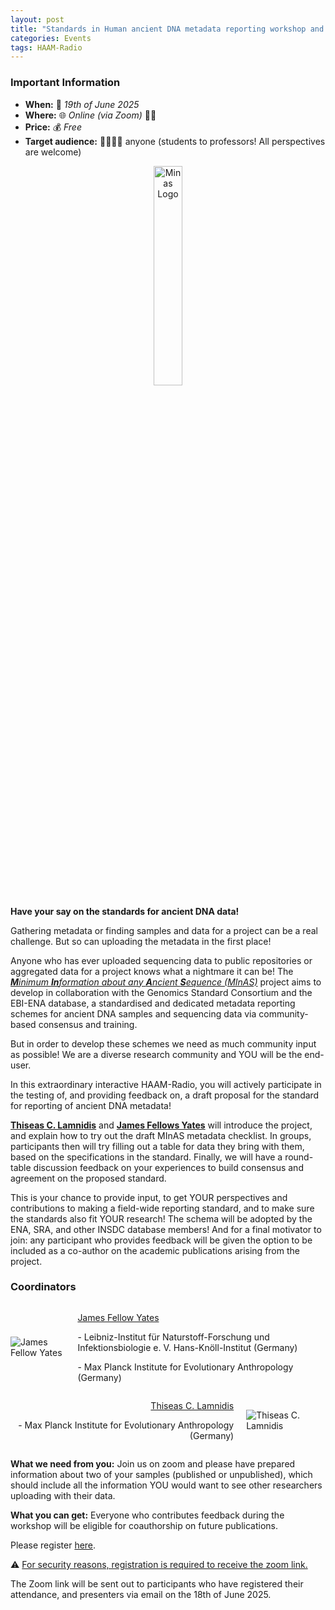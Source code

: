 ```yaml
---
layout: post
title: "Standards in Human ancient DNA metadata reporting workshop and round table"
categories: Events
tags: HAAM-Radio
---
```


### Important Information
- **When:** 📅 _19th of June 2025_
- **Where:** 🌐 _Online (via Zoom)_ 🧑‍💻
- **Price:** 💰 _Free_
- **Target audience:** 🧑‍🔬🧑‍💻 anyone (students to professors! All perspectives are welcome)

<p  align="middle">
<img src="{{ "assets/media/event_images/2025-05-09-event/minas-logo-flat.png" | relative_url }}" alt="Minas Logo" style="width: 30%; height: 30%">
</p>

**Have your say on the standards for ancient DNA data!**

Gathering metadata or finding samples and data for a project can be a real challenge.
But so can uploading the metadata in the first place!

Anyone who has ever uploaded sequencing data to public repositories or aggregated data for a project knows what a nightmare it can be!
The [_**M**inimum **In**formation about any **A**ncient **S**equence (MInAS)_](https://www.mixs-minas.org/) project aims to develop in collaboration with the Genomics Standard Consortium and the EBI-ENA database, a standardised and dedicated metadata reporting schemes for ancient DNA samples and sequencing data via community-based consensus and training.

But in order to develop these schemes we need as much community input as possible!
We are a diverse research community and YOU will be the end-user.

In this extraordinary interactive HAAM-Radio, you will actively participate in the testing of, and providing feedback on, a draft proposal for the standard for reporting of ancient DNA metadata!

[**Thiseas C. Lamnidis**](https://www.eva.mpg.de/archaeogenetics/staff/thiseas-christos-lamnidis/) and [**James Fellows Yates**](https://www.jafy.eu/) will introduce the project, and explain how to try out the draft MInAS metadata checklist.
In groups, participants then will try filling out a table for data they bring with them, based on the specifications in the standard.
Finally, we will have a round-table discussion feedback on your experiences to build consensus and agreement on the proposed standard.

This is your chance to provide input, to get YOUR perspectives and contributions to making a field-wide reporting standard, and to make sure the standards also fit YOUR research!
The schema will be adopted by the ENA, SRA, and other INSDC database members!
And for a final motivator to join: any participant who provides feedback will be given the option to be included as a co-author on the academic publications arising from the project. 

### Coordinators


<div style="display: flex; align-items: center;">
  <img src="{{ 'assets/media/event_images/2025-05-09-event/FELLOWS_YATES_James.jpg' | relative_url }}" 
       alt="James Fellow Yates" 
       style="max-width: 200px; margin-right: 20px;">
  <div>
    <p><u>James Fellow Yates</u></p>
    <p> - Leibniz-Institut für Naturstoff-Forschung und Infektionsbiologie e. V. Hans-Knöll-Institut (Germany) </p>
    <p> - Max Planck Institute for Evolutionary Anthropology (Germany)</p>
  </div>
</div>

<div style="display: flex; align-items: center;">
  <div>
    <p style="text-align: right"><u>Thiseas C. Lamnidis</u></p>
    <p style="text-align: right"> - Max Planck Institute for Evolutionary Anthropology (Germany)</p>
  </div>
  <img src="{{ 'assets/media/event_images/2025-05-09-event/LAMNIDIS_Thiseas.jpg' | relative_url }}" 
       alt="Thiseas C. Lamnidis" 
       style="max-width: 200px; margin-left: 20px;">
</div>

**What we need from you:**
Join us on zoom and please have prepared information about two of your samples (published or unpublished), which should include all the information YOU would want to see other researchers uploading with their data.

**What you can get:**
Everyone who contributes feedback during the workshop will be eligible for coauthorship on future publications.

Please register [here](https://forms.gle/56uacGKDBpZu3MFG7). 

⚠️ <u>For security reasons, registration is required to receive the zoom link.</u>

The Zoom link will be sent out to participants who have registered their attendance, and presenters via email on the 18th of June 2025.
